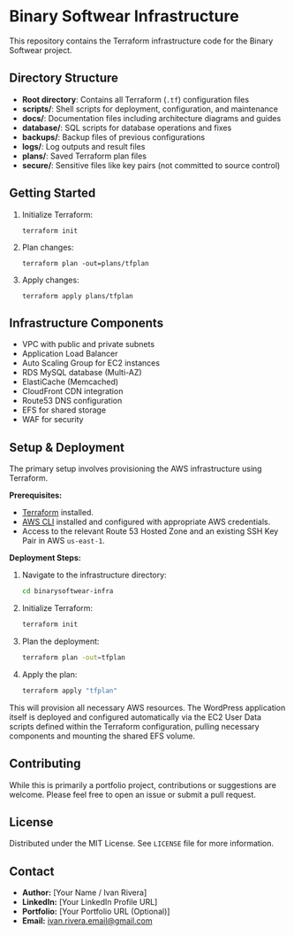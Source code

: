 # Binary Softwear Infrastructure

This repository contains the Terraform infrastructure code for the Binary Softwear project.

## Directory Structure

- **Root directory**: Contains all Terraform (`.tf`) configuration files
- **scripts/**: Shell scripts for deployment, configuration, and maintenance
- **docs/**: Documentation files including architecture diagrams and guides
- **database/**: SQL scripts for database operations and fixes
- **backups/**: Backup files of previous configurations
- **logs/**: Log outputs and result files
- **plans/**: Saved Terraform plan files
- **secure/**: Sensitive files like key pairs (not committed to source control)

## Getting Started

1. Initialize Terraform:
   ```
   terraform init
   ```

2. Plan changes:
   ```
   terraform plan -out=plans/tfplan
   ```

3. Apply changes:
   ```
   terraform apply plans/tfplan
   ```

## Infrastructure Components

- VPC with public and private subnets
- Application Load Balancer
- Auto Scaling Group for EC2 instances
- RDS MySQL database (Multi-AZ)
- ElastiCache (Memcached)
- CloudFront CDN integration
- Route53 DNS configuration
- EFS for shared storage
- WAF for security

## Setup & Deployment

The primary setup involves provisioning the AWS infrastructure using Terraform.

**Prerequisites:**

*   [Terraform](https://developer.hashicorp.com/terraform/downloads) installed.
*   [AWS CLI](https://aws.amazon.com/cli/) installed and configured with appropriate AWS credentials.
*   Access to the relevant Route 53 Hosted Zone and an existing SSH Key Pair in AWS `us-east-1`.

**Deployment Steps:**

1.  Navigate to the infrastructure directory:
    ```bash
    cd binarysoftwear-infra
    ```
2.  Initialize Terraform:
    ```bash
    terraform init
    ```
3.  Plan the deployment:
    ```bash
    terraform plan -out=tfplan
    ```
4.  Apply the plan:
    ```bash
    terraform apply "tfplan"
    ```

This will provision all necessary AWS resources. The WordPress application itself is deployed and configured automatically via the EC2 User Data scripts defined within the Terraform configuration, pulling necessary components and mounting the shared EFS volume.

## Contributing

While this is primarily a portfolio project, contributions or suggestions are welcome. Please feel free to open an issue or submit a pull request.

## License

Distributed under the MIT License. See `LICENSE` file for more information.

## Contact

*   **Author:** [Your Name / Ivan Rivera]
*   **LinkedIn:** [Your LinkedIn Profile URL]
*   **Portfolio:** [Your Portfolio URL (Optional)]
*   **Email:** [ivan.rivera.email@gmail.com](mailto:ivan.rivera.email@gmail.com)
